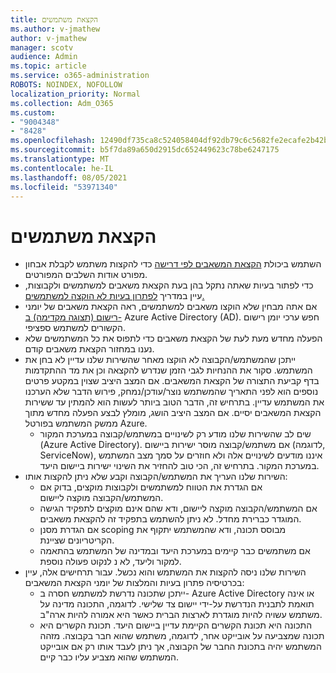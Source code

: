 ```yaml
---
title: הקצאת משתמשים
ms.author: v-jmathew
author: v-jmathew
manager: scotv
audience: Admin
ms.topic: article
ms.service: o365-administration
ROBOTS: NOINDEX, NOFOLLOW
localization_priority: Normal
ms.collection: Adm_O365
ms.custom:
- "9004348"
- "8428"
ms.openlocfilehash: 12490df735ca8c524058404df92db79c6c5682fe2ecafe2b42baed70fa3ab142
ms.sourcegitcommit: b5f7da89a650d2915dc652449623c78be6247175
ms.translationtype: MT
ms.contentlocale: he-IL
ms.lasthandoff: 08/05/2021
ms.locfileid: "53971340"
---
```

# <a name="user-provisioning"></a>הקצאת משתמשים

- השתמש ביכולת [הקצאת המשאבים לפי דרישה](https://docs.microsoft.com/azure/active-directory/app-provisioning/provision-on-demand) כדי להקצות משתמש לקבלת אבחון מפורט אודות השלבים המפורטים.
- כדי לפתור בעיות שאתה נתקל בהן בעת הקצאת משאבים למשתמשים ולקבוצות, עיין במדריך [לפתרון בעיות לא הוקצה למשתמשים.](https://docs.microsoft.com/azure/active-directory/app-provisioning/application-provisioning-config-problem-no-users-provisioned)
- אם אתה מבחין שלא הוקצו משאבים למשתמשים, ראה הקצאת משאבים של יומני [רישום (תצוגה מקדימה) ב-](https://docs.microsoft.com/azure/active-directory/reports-monitoring/concept-provisioning-logs) Azure Active Directory (AD). חפש ערכי יומן רישום הקשורים למשתמש ספציפי.
- הפעלה מחדש מעת לעת של הקצאת משאבים כדי לתפוס את כל המשתמשים שלא נענו במחזור הקצאת משאבים קודם.
- ייתכן שהמשתמש/הקבוצה לא הוקצו מאחר שהשירות שלנו עדיין לא בחן את המשתמש. סקור את ההנחיות לגבי הזמן שנדרש להקצאה וכן את מד ההתקדמות בדף קביעת התצורה של הקצאת המשאבים. אם המצב היציב שצוין במקטע פרטים נוספים הוא לפני התאריך שהמשתמש נוצר/עודכן/נמחק, פירוש הדבר שלא הערכנו את המשתמש עדיין. בתרחיש זה, הדבר הטוב ביותר לעשות הוא להמתין עד ששירות הקצאת המשאבים יסיים. אם המצב היציב הושג, מומלץ לבצע הפעלה מחדש מתוך ממשק המשתמש בפורטל Azure.
  - שים לב שהשירות שלנו מודע רק לשינויים במשתמש/קבוצה במערכת המקור (Azure Active Directory). אם משתמש/קבוצה מוסר ישירות ביישום (לדוגמה, ServiceNow), איננו מודעים לשינויים אלה ולא חוזרים על סמך מצב המשתמש במערכת המקור. בתרחיש זה, הכי טוב להחזיר את השינוי ישירות ביישום היעד.
- השירות שלנו העריך את המשתמש/הקבוצה וקבע שלא ניתן להקצות אותו:
  - אם הגדרת את הטווח למשתמשים ולקבוצות מוקצים, בדוק אם המשתמש/הקבוצה מוקצה ליישום.
  - אם המשתמש/הקבוצה מוקצה ליישום, ודא שהם אינם מוקצים לתפקיד הגישה המוגדר כברירת מחדל. לא ניתן להשתמש בתפקיד זה להקצאת משאבים.
  - אם הגדרת מסנן scoping מבוסס תכונה, ודא שהמשתמש יתקוף את הקריטריונים שציינת.
  - אם משתמשים כבר קיימים במערכת היעד ובמדינה של המשתמש בהתאמה למקור וליעד, לא נ לנקוט פעולה נוספת.
- השירות שלנו ניסה להקצות את המשתמש והוא נכשל. עבור תרחישים אלה, עיין בכרטיסיה פתרון בעיות והמלצות של יומני הקצאת המשאבים:
  - ייתכן שתכונה נדרשת למשתמש חסרה ב- Azure Active Directory או אינה תואמת לתבנית הנדרשת על-ידי יישום צד שלישי. לדוגמה, התכונה מדינה על משתמש עשויה להיות מוגדרת לארצות הברית כאשר היא אמורה להיות ארה"ב.
  - התכונה היא תכונת הקשרים הקיימת עדיין ביישום היעד. תכונת הקשרים היא תכונה שמצביעה על אובייקט אחר, לדוגמה, משתמש שהוא חבר בקבוצה. מזהה המשתמש יהיה בתכונת החבר של הקבוצה, אך ניתן לעבד אותו רק אם אובייקט המשתמש שהוא מצביע עליו כבר קיים.
